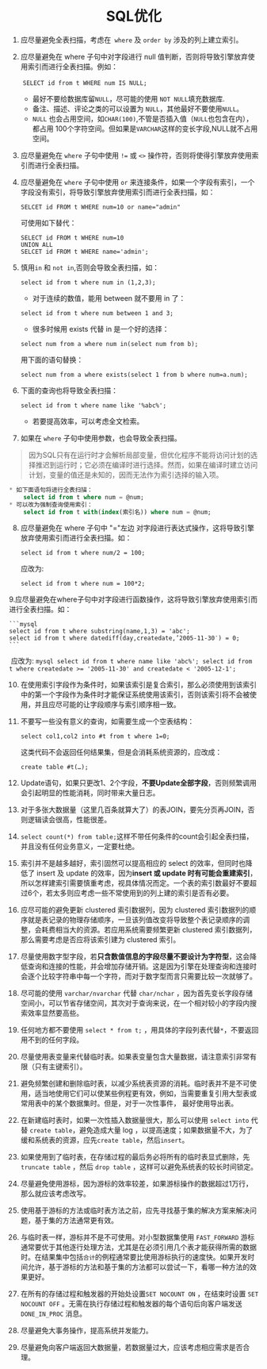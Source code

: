<h1 style="text-align:center">SQL优化</h1>

1. 应尽量避免全表扫描，考虑在` where` 及 `order by` 涉及的列上建立索引。
2. 应尽量避免在 where 子句中对字段进行 null 值判断，否则将导致引擎放弃使用索引而进行全表扫描。例如：

    ​	```SELECT id from t WHERE num IS NULL;```

    * 最好不要给数据库留`NULL`，尽可能的使用 `NOT NULL`填充数据库.
    * 备注、描述、评论之类的可以设置为 `NULL`，其他最好不要使用`NULL`。
    * `NULL` 也会占用空间，如`CHAR(100)`,不管是否插入值（`NULL`也包含在内），都占用 100个字符空间。但如果是`VARCHAR`这样的变长字段,NULL就不占用空间。
3. 应尽量避免在 `where` 子句中使用 `!=` 或 `<>` 操作符，否则将使得引擎放弃使用索引而进行全表扫描。
4. 应尽量避免在 `where` 子句中使用 `or` 来连接条件，如果一个字段有索引，一个字段没有索引，将导致引擎放弃使用索引而进行全表扫描，如：

    ```SELCET id FROM t WHERE num=10 or name="admin"```

    可使用如下替代：
    ```mysql
    SELECT id FROM t WHERE num=10
    UNION ALL
    SELCET id FROM t WHERE name='admin';
    ```
5. 慎用`in` 和 `not in`,否则会导致全表扫描，如：

      ```select id from t where num in (1,2,3);```

      * 对于连续的数值，能用 between 就不要用 in 了：

      ```select id from t where num between 1 and 3;```

      * 很多时候用 exists 代替 in 是一个好的选择：

      ```select num from a where num in(select num from b);```

      用下面的语句替换：

      ```select num from a where exists(select 1 from b where num=a.num);```

6. 下面的查询也将导致全表扫描：

    ```select id from t where name like '%abc%';```

    * 若要提高效率，可以考虑全文检索。
7. 如果在 `where` 子句中使用参数，也会导致全表扫描。
>因为SQL只有在运行时才会解析局部变量，但优化程序不能将访问计划的选择推迟到运行时；它必须在编译时进行选择。然而，如果在编译时建立访问计划，变量的值还是未知的，因而无法作为索引选择的输入项。

```sql
* 如下面语句将进行全表扫描：
	select id from t where num = @num;
* 可以改为强制查询使用索引：
	select id from t with(index(索引名)) where num = @num;
```
8. 应尽量避免在 where 子句中 "="左边 对字段进行表达式操作，这将导致引擎放弃使用索引而进行全表扫描。如：

    ```select id from t where num/2 = 100;```

    应改为:

    ```select id from t where num = 100*2;```

9.应尽量避免在where子句中对字段进行函数操作，这将导致引擎放弃使用索引而进行全表扫描。如：

    ```mysql
    select id from t where substring(name,1,3) = 'abc';
    select id from t where datediff(day,createdate,’2005-11-30′) = 0;
    ```
​    应改为:
    ```mysql
    select id from t where name like 'abc%';
    select id from t where createdate >= '2005-11-30' and createdate < '2005-12-1';
    ```

10. 在使用索引字段作为条件时，如果该索引是复合索引，那么必须使用到该索引中的第一个字段作为条件时才能保证系统使用该索引，否则该索引将不会被使用，并且应尽可能的让字段顺序与索引顺序相一致。

11. 不要写一些没有意义的查询，如需要生成一个空表结构：

    ```select col1,col2 into #t from t where 1=0;```

    这类代码不会返回任何结果集，但是会消耗系统资源的，应改成：

    ```create table #t(…);```

12. Update语句，如果只更改1、2个字段，<b>不要Update全部字段</b>，否则频繁调用会引起明显的性能消耗，同时带来大量日志。

13. 对于多张大数据量（这里几百条就算大了）的表JOIN，要先分页再JOIN，否则逻辑读会很高，性能很差。

14. ```select count(*) from table;```这样不带任何条件的count会引起全表扫描，并且没有任何业务意义，一定要杜绝。

15. 索引并不是越多越好，索引固然可以提高相应的 select 的效率，但同时也降低了 insert 及 update 的效率，因为<b>insert 或 update 时有可能会重建索引</b>，所以怎样建索引需要慎重考虑，视具体情况而定。一个表的索引数最好不要超过6个，若太多则应考虑一些不常使用到的列上建的索引是否有必要。

16. 应尽可能的避免更新 clustered 索引数据列，因为 clustered 索引数据列的顺序就是表记录的物理存储顺序，一旦该列值改变将导致整个表记录顺序的调整，会耗费相当大的资源。若应用系统需要频繁更新 clustered 索引数据列，那么需要考虑是否应将该索引建为 clustered 索引。

17. 尽量使用数字型字段，若<b>只含数值信息的字段尽量不要设计为字符型</b>，这会降低查询和连接的性能，并会增加存储开销。这是因为引擎在处理查询和连接时会逐个比较字符串中每一个字符，而对于数字型而言只需要比较一次就够了。

18. 尽可能的使用 `varchar/nvarchar` 代替 `char/nchar` ，因为首先变长字段存储空间小，可以节省存储空间，其次对于查询来说，在一个相对较小的字段内搜索效率显然要高些。

20. 任何地方都不要使用 ```select * from t;``` ，用具体的字段列表代替`*`，不要返回用不到的任何字段。

21. 尽量使用表变量来代替临时表。如果表变量包含大量数据，请注意索引非常有限（只有主键索引）。

22. 避免频繁创建和删除临时表，以减少系统表资源的消耗。临时表并不是不可使用，适当地使用它们可以使某些例程更有效，例如，当需要重复引用大型表或常用表中的某个数据集时。但是，对于一次性事件， 最好使用导出表。

23. 在新建临时表时，如果一次性插入数据量很大，那么可以使用 ```select into``` 代替 ```create table```，避免造成大量 log ，以提高速度；如果数据量不大，为了缓和系统表的资源，应先`create table`，然后`insert`。

24. 如果使用到了临时表，在存储过程的最后务必将所有的临时表显式删除，先`truncate table` ，然后 `drop table` ，这样可以避免系统表的较长时间锁定。

25. 尽量避免使用游标，因为游标的效率较差，如果游标操作的数据超过1万行，那么就应该考虑改写。

26. 使用基于游标的方法或临时表方法之前，应先寻找基于集的解决方案来解决问题，基于集的方法通常更有效。

27. 与临时表一样，游标并不是不可使用。对小型数据集使用 `FAST_FORWARD` 游标通常要优于其他逐行处理方法，尤其是在必须引用几个表才能获得所需的数据时。在结果集中包括`合计`的例程通常要比使用游标执行的速度快。如果开发时间允许，基于游标的方法和基于集的方法都可以尝试一下，看哪一种方法的效果更好。

28. 在所有的存储过程和触发器的开始处设置`SET NOCOUNT ON` ，在结束时设置 `SET NOCOUNT OFF` 。无需在执行存储过程和触发器的每个语句后向客户端发送`DONE_IN_PROC` 消息。

29. 尽量避免大事务操作，提高系统并发能力。

30. 尽量避免向客户端返回大数据量，若数据量过大，应该考虑相应需求是否合理。 